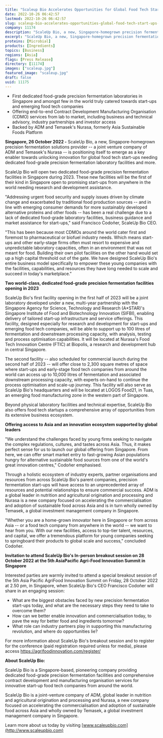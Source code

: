 ```yaml
---
title: "Scaleup Bio Accelerates Opportunities for Global Food Tech Start-Ups with 2023 Opening of Two Dedicated Food-Grade Precision Fermentation Facilities in Singapore"
date: 2022-10-26 06:42:57
lastmod: 2022-10-26 06:42:57
slug: scaleup-bio-accelerates-opportunities-global-food-tech-start-ups-2023-opening-two
company: 11174
description: "ScaleUp Bio, a new, Singapore-homegrown precision fermentation solutions provider – a joint venture company of ADM and Temasek’s Nurasa – is positioning itself to emerge as a key enabler towards unlocking innovation for global food tech start-ups needing dedicated food-grade precision fermentation laboratory facilities and more."
excerpt: "ScaleUp Bio, a new, Singapore-homegrown precision fermentation solutions provider – a joint venture company of ADM and Temasek’s Nurasa – is positioning itself to emerge as a key enabler towards unlocking innovation for global food tech start-ups needing dedicated food-grade precision fermentation laboratory facilities and more."
proteins: [Microbial]
products: [Ingredients]
topics: [Business]
regions: [Asia]
flags: [Press Release]
directory: [11174]
images: ["scaleup.jpg"]
featured_image: "scaleup.jpg"
draft: false
uuid: 11175
---
```

-   First dedicated food-grade precision fermentation laboratories in
    Singapore and amongst few in the world truly catered towards
    start-ups and emerging food tech companies
-   Offering end-to-end Contract Development Manufacturing Organisation
    (CDMO) services from lab to market, including business and technical
    advisory, industry partnerships and investor access
-   Backed by ADM and Temasek's Nurasa, formerly Asia Sustainable Foods
    Platform

**Singapore, 26 October 2022 -** ScaleUp Bio, a new, Singapore-homegrown
precision fermentation solutions provider -- a joint venture company of
ADM and Temasek's Nurasa -- is positioning itself to emerge as a key
enabler towards unlocking innovation for global food tech start-ups
needing dedicated food-grade precision fermentation laboratory
facilities and more.

ScaleUp Bio will open two dedicated food-grade precision fermentation
facilities in Singapore during 2023. These new facilities will be the
first of their kind in Singapore open to promising start-ups from
anywhere in the world needing research and development assistance.

"Addressing urgent food security and supply issues driven by climate
change and exacerbated by traditional food production sources -- and in
line with emerging consumer demands for more sustainably developed
alternative proteins and other foods -- has been a real challenge due to
a lack of dedicated food-grade laboratory facilities, business guidance
and market assistance for start-ups," said Francisco Codoñer, ScaleUp
Bio CEO.

"This has been because most CDMOs around the world cater first and
foremost to pharmaceutical or biofuel industry needs. Which means
start-ups and other early-stage firms often must resort to expensive and
unpredictable laboratory capacities, often in an environment that was
not meant for food. Building their own pilot facilities on the other
hand would set up a high capital threshold out of the gate. We have
designed ScaleUp Bio's entire business model specifically to empower
these young companies with the facilities, capabilities, and resources
they have long needed to scale and succeed in today's marketplace."

**Two world-class, dedicated food-grade precision fermentation
facilities opening in 2023**

ScaleUp Bio's first facility opening in the first half of 2023 will be a
joint laboratory developed under a new, multi-year partnership with the
Singapore Agency for Science, Technology and Research (A\*STAR)'s
Singapore Institute of Food and Biotechnology Innovation (SIFBI),
enabling delivery of tailored start-up infrastructure and service
offerings. This facility, designed especially for research and
development for start-ups and emerging food tech companies, will be able
to support up to 100 litres of fermentation and downstream processing
capacity, with analysis, testing and process optimisation capabilities.
It will be located at Nurasa's Food Tech Innovation Centre (FTIC) at
Biopolis, a research and development hub in central Singapore.

The second facility -- also scheduled for commercial launch during the
second half of 2023 -- will offer close to 2,300 square metres of space
where start-ups and early-stage food tech companies from around the
world can access up to 10,000 litres of fermentation and associated
downstream processing capacity, with experts on-hand to continue the
process optimisation and scale-up journey. This facility will also serve
as ScaleUp Bio's headquarters and will be located at LOGOS Food21, in
Tuas, an emerging food manufacturing zone in the western part of
Singapore.

Beyond physical laboratory facilities and technical expertise, ScaleUp
Bio also offers food tech startups a comprehensive array of
opportunities from its extensive business ecosystem.

**Offering access to Asia and an innovation ecosystem supported by
global leaders**

"We understand the challenges faced by young firms seeking to navigate
the complex regulations, cultures, and tastes across Asia. Thus, it
makes perfect sense for us to launch our global offering from Singapore.
From here, we can offer smart market entry to fast-growing Asian
populations hungry for alternative sustainable food sources from one of
the world's great innovation centres," Codoñer emphasised.

Through a holistic ecosystem of industry experts, partner organisations
and resources from across ScaleUp Bio's parent companies, precision
fermentation start-ups will have access to an unprecedented array of
resources and potential relationships to ensure commercial success. ADM
is a global leader in nutrition and agricultural origination and
processing and Nurasa is a new company focused on accelerating the
commercialisation and adoption of sustainable food across Asia and is in
turn wholly owned by Temasek, a global investment management company in
Singapore.

"Whether you are a home-grown innovator here in Singapore or from across
Asia -- or a food tech company from anywhere in the world -- we want to
hear from you. With our new facilities, access to top-tier talent,
resources, and capital, we offer a tremendous platform for young
companies seeking to springboard their products to global scale and
success," concluded Codoñer.

**Invitation to attend ScaleUp Bio's In-person breakout session on 28
October 2022 at the 5th AsiaPacific Agri-Food Innovation Summit in
Singapore**

Interested parties are warmly invited to attend a special breakout
session of the 5th Asia Pacific AgriFood Innovation Summit on Friday, 28
October 2022 at 2.50 pm, in Singapore, when ScaleUp Bio's CEO Francisco
Codoñer will share in an engaging session:

-   What are the biggest obstacles faced by new precision fermentation
    start-ups today, and what are the necessary steps they need to take
    to overcome them?
-   How can we better enable innovation and commercialisation today, to
    pave the way for better food and ingredients tomorrow?
-   What role can industry partners play in supporting this
    manufacturing revolution, and where do opportunities lie?

For more information about ScaleUp Bio's breakout session and to
register for the conference (paid registration required unless for
media), please access <https://agrifoodinnovation.com/register/>

**About ScaleUp Bio:**

ScaleUp Bio is a Singapore-based, pioneering company providing dedicated
food-grade precision fermentation facilities and comprehensive contract
development and manufacturing organisation services for innovative
start-up food tech companies from around the world.

ScaleUp Bio is a joint-venture company of ADM, global leader in
nutrition and agricultural origination and processing and Nurasa, a new
company focused on accelerating the commercialisation and adoption of
sustainable food across Asia and wholly owned by Temasek, a global
investment management company in Singapore.

Learn more about us today by visiting
[www.scaleupbio.com](http://www.scaleupbio.com)
